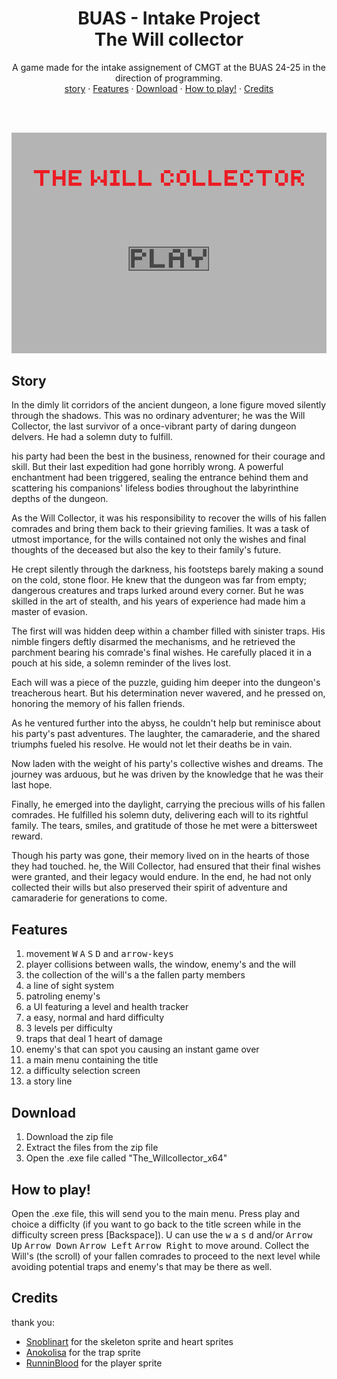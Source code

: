 <h1 align="center">
    <div align="center">
      BUAS - Intake Project
    </div>
    <div>
    The Will collector
    </div>
</h1>
<div align="center">
A game made for the intake assignement of CMGT at the BUAS 24-25 in the direction of programming. 
</div>

<div align="center">
    <a href="#story">story</a>
    ·
    <a href="#Features">Features</a>
    ·
    <a href="#Download">Download</a>
    ·
    <a href="#How to play!">How to play!</a>
    ·
    <a href="#Credits">Credits</a>
</div>

<br><br>

![ Demo video of the game](CollectGame/assets/ReadMe_DemoVid.gif)




## Story
In the dimly lit corridors of the ancient dungeon, a lone figure moved silently through the shadows. This was no ordinary adventurer; he was the Will Collector, the last survivor of a once-vibrant party of daring dungeon delvers. He had a solemn duty to fulfill.

his party had been the best in the business, renowned for their courage and skill. But their last expedition had gone horribly wrong. A powerful enchantment had been triggered, sealing the entrance behind them and scattering his companions' lifeless bodies throughout the labyrinthine depths of the dungeon.

As the Will Collector, it was his responsibility to recover the wills of his fallen comrades and bring them back to their grieving families. It was a task of utmost importance, for the wills contained not only the wishes and final thoughts of the deceased but also the key to their family's future.

He crept silently through the darkness, his footsteps barely making a sound on the cold, stone floor. He knew that the dungeon was far from empty; dangerous creatures and traps lurked around every corner. But he was skilled in the art of stealth, and his years of experience had made him a master of evasion.

The first will was hidden deep within a chamber filled with sinister traps. His nimble fingers deftly disarmed the mechanisms, and he retrieved the parchment bearing his comrade's final wishes. He carefully placed it in a pouch at his side, a solemn reminder of the lives lost.

Each will was a piece of the puzzle, guiding him deeper into the dungeon's treacherous heart. But his determination never wavered, and he pressed on, honoring the memory of his fallen friends.

As he ventured further into the abyss, he couldn't help but reminisce about his party's past adventures. The laughter, the camaraderie, and the shared triumphs fueled his resolve. He would not let their deaths be in vain.

Now laden with the weight of his party's collective wishes and dreams. The journey was arduous, but he was driven by the knowledge that he was their last hope.

Finally, he emerged into the daylight, carrying the precious wills of his fallen comrades. He fulfilled his solemn duty, delivering each will to its rightful family. The tears, smiles, and gratitude of those he met were a bittersweet reward.

Though his party was gone, their memory lived on in the hearts of those they had touched. he, the Will Collector, had ensured that their final wishes were granted, and their legacy would endure. In the end, he had not only collected their wills but also preserved their spirit of adventure and camaraderie for generations to come.

## Features
1. movement <kbd>W</kbd> <kbd>A</kbd> <kbd>S</kbd> <kbd>D</kbd>  and <kbd>arrow-keys</kbd>
2. player collisions between walls, the window, enemy's and the will
3. the collection of the will's a the fallen party members
4. a line of sight system
5. patroling enemy's
6. a UI featuring a level and health tracker
7. a easy, normal and hard difficulty
8. 3 levels per difficulty
9. traps that deal 1 heart of damage
10. enemy's that can spot you causing an instant game over
11. a main menu containing the title
12. a difficulty selection screen
13. a story line


## Download
1. Download the zip file
2. Extract the files from the zip file
3. Open the .exe file called "The_Willcollector_x64"

## How to play!
Open the .exe file, this will send you to the main menu. Press play and choice a difficlty (if you want to go back to the title screen while in the difficulty screen press [Backspace]). U can use the <kbd>w</kbd> <kbd>a</kbd> <kbd>s</kbd> <kbd>d</kbd> and/or <kbd>Arrow Up</kbd> <kbd>Arrow Down</kbd> <kbd>Arrow Left</kbd> <kbd>Arrow Right</kbd> to move around.
Collect the Will's (the scroll) of your fallen comrades to proceed to the next level while avoiding potential traps and enemy's that may be there as well.

## Credits
thank you:
* [Snoblinart][1] for the skeleton sprite and heart sprites
* [Anokolisa][2] for the trap sprite
* [RunninBlood][3] for the player sprite

[1]: https://snoblin.itch.io
[2]: https://twitter.com/Anokolisa
[3]: https://twitter.com/RunninBlood
